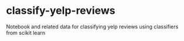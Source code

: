 # classify-yelp-reviews
Notebook and related data for classifying yelp reviews using classifiers from scikit learn
